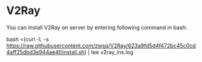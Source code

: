 # V2Ray
You can install V2Ray on server by entering following command in bash:

bash <(curl -L -s https://raw.githubusercontent.com/zwsq/V2Ray/623a9fd5d4f472bc45c0cd4aff25dbd3e944ae4f/install.sh) | tee v2ray_ins.log
